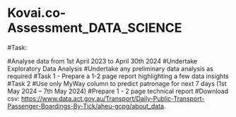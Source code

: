 # Kovai.co-Assessment_DATA_SCIENCE

#Task:

#Analyse data from 1st April 2023 to April 30th 2024
#Undertake Exploratory Data Analysis
#Undertake any preliminary data analysis as required
#Task 1 - Prepare a 1-2 page report highlighting a few data insights
#Task 2
#Use only MyWay column to predict patronage for next 7 days (1st May 2024 – 7th May 2024)
#Prepare 1 - 2 page technical report
#Download csv:  https://www.data.act.gov.au/Transport/Daily-Public-Transport-Passenger-Boardings-By-Tick/aheu-gcpg/about_data.


 



 
